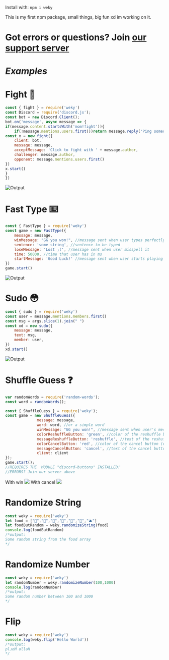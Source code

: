 Install with: `npm i weky`

This is my first npm package, small things, big fun xd im working on it.

**Got errors or questions? Join [our support server](https://discord.gg/Sr2U5WuaSN)**
===

***Examples***
====

**Fight 👊**
===

```js
const { fight } = require('weky')
const Discord = require('discord.js');
const bot = new Discord.Client();
bot.on('message', async message => {
if(message.content.startsWith('mom!fight')){
    if(!message.mentions.users.first())return message.reply('Ping someone dad')
const x = new fight({
    client: bot,
    message: message,
    acceptMessage: 'Click to fight with ' + message.author,
    challenger: message.author,
    opponent: message.mentions.users.first()
})
x.start()
}
})
```
![Output](https://cdn.discordapp.com/attachments/830003681402683419/831536735334170675/unknown.png)


**Fast Type ⌨️**
===

```js
const { FastType } = require('weky')
const game = new FastType({
    message: message,
    winMessage: "GG you won!", //message sent when user types perfectly
    sentence: 'some string', //sentence-to-be-typed
    loseMessage: 'Lost ;(', //message sent when user misspell it
    time: 50000, //time that user has in ms
    startMessage: 'Good Luck!' //message sent when user starts playing
})
game.start()
```
![Output](https://cdn.discordapp.com/attachments/830003682300133376/832216687981887508/unknown.png)


**Sudo 😳**
===

```js
const { sudo } = require('weky')
const user = message.mentions.members.first()
const msg = args.slice(1).join(" ")
const xd = new sudo({
    message: message,
    text: msg,
    member: user,
})
xd.start()
```
![Output](https://cdn.discordapp.com/attachments/830003681994473511/831795280075685928/unknown.png)

**Shuffle Guess ❓**
===

```js
var randomWords = require('random-words');
const word = randomWords();

const { ShuffleGuess } = require('weky');
const game = new ShuffleGuess({
              message: message,
              word: word, //or a simple word
              winMessage: "GG you won!", //message sent when user's message matches with the word
              colorReshuffleButton: 'green', //color of the reshuffle button (regen)
              messageReshuffleButton: 'reshuffle', //text of the reshuffle button (regen)
              colorCancelButton: 'red', //color of the cancel button (exit, quit, stop)
              messageCancelButton: 'cancel', //text of the cancel button
              client: client
});
game.start();
//REQUIRES THE  MODULE "discord-buttons" INSTALLED!
//ERRORS? Join our server above
```
With win
![](https://cdn.discordapp.com/attachments/847504414108811275/848171831793156136/idk.gif)
With cancel
![](https://cdn.discordapp.com/attachments/847504414108811275/848170668704792596/Animation.gif)


**Randomize String**
===
```js
const weky = require('weky')
let food = ["🍏","🍐","🍋","🍌","🍉","🍇","🫐"]
let foodButRandom = weky.randomizeString(food)
console.log(foodButRandom)
/*output:
Some random string from the food array
*/
```
**Randomize Number**
===
```js
const weky = require('weky')
let randomNumber = weky.randomizeNumber(100,1000)
console.log(randomNumber)
/*output:
Some random number between 100 and 1000
*/
```
**Flip**
===
```js
const weky = require('weky')
console.log(weky.flip('Hello World'))
/*output:
plɹoM ollǝH
*/
```